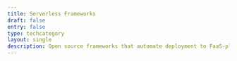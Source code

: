 ```yaml
---
title: Serverless Frameworks
draft: false
entry: false
type: techcategory
layout: single
description: Open source frameworks that automate deployment to FaaS-platforms
---
```

